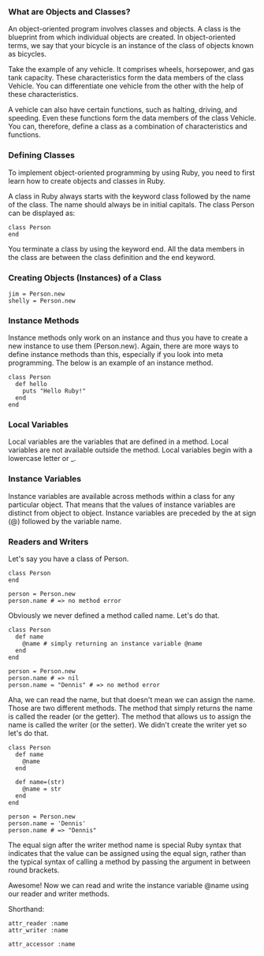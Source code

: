 ### What are Objects and Classes?
An object-oriented program involves classes and objects. A class is the blueprint from which individual objects are created. In object-oriented terms, we say that your bicycle is an instance of the class of objects known as bicycles.

Take the example of any vehicle. It comprises wheels, horsepower, and gas tank capacity. These characteristics form the data members of the class Vehicle. You can differentiate one vehicle from the other with the help of these characteristics.

A vehicle can also have certain functions, such as halting, driving, and speeding. Even these functions form the data members of the class Vehicle. You can, therefore, define a class as a combination of characteristics and functions.

### Defining Classes
To implement object-oriented programming by using Ruby, you need to first learn how to create objects and classes in Ruby.

A class in Ruby always starts with the keyword class followed by the name of the class. The name should always be in initial capitals. The class Person can be displayed as:

```
class Person
end
```

You terminate a class by using the keyword end. All the data members in the class are between the class definition and the end keyword.

### Creating Objects (Instances) of a Class

```
jim = Person.new
shelly = Person.new
```

### Instance Methods
Instance methods only work on an instance and thus you have to create a new instance to use them (Person.new). Again, there are more ways to define instance methods than this, especially if you look into meta programming. The below is an example of an instance method.

```
class Person
  def hello
    puts "Hello Ruby!"
  end
end
```

### Local Variables
Local variables are the variables that are defined in a method. Local variables are not available outside the method. Local variables begin with a lowercase letter or _.

### Instance Variables
Instance variables are available across methods within a class for any particular object. That means that the values of instance variables are distinct from object to object. Instance variables are preceded by the at sign (@) followed by the variable name.

### Readers and Writers
Let's say you have a class of Person.

```
class Person
end

person = Person.new
person.name # => no method error
```

Obviously we never defined a method called name. Let's do that.

```
class Person
  def name
    @name # simply returning an instance variable @name
  end
end

person = Person.new
person.name # => nil
person.name = "Dennis" # => no method error
```

Aha, we can read the name, but that doesn't mean we can assign the name. Those are two different methods. The method that simply returns the name is called the reader (or the getter). The method that allows us to assign the name is called the writer (or the setter). We didn't create the writer yet so let's do that.

```
class Person
  def name
    @name
  end

  def name=(str)
    @name = str
  end
end

person = Person.new
person.name = 'Dennis'
person.name # => "Dennis"
```

The equal sign after the writer method name is special Ruby syntax that indicates that the value can be assigned using the equal sign, rather than the typical syntax of calling a method by passing the argument in between round brackets.

Awesome! Now we can read and write the instance variable @name using our reader and writer methods.

Shorthand: 
```
attr_reader :name
attr_writer :name

attr_accessor :name
```


